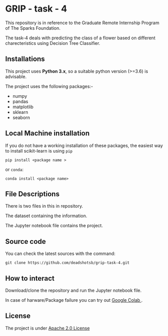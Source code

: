 # GRIP - task - 4 #

This repository is in reference to the Graduate Remote Internship Program of The Sparks Foundation.

The task-4 deals with predicting the class of a flower based on different charecteristics using Decision Tree Classifier.

## Installations ## 

This project uses **Python 3.x**, so a suitable python version (>=3.6) is advisable.

The project uses the following packages:- 
<ul>
  <li> numpy </li>
  <li> pandas </li>
  <li> matplotlib </li>
  <li> sklearn </li>
  <li> seaborn </li>
</ul>

## Local Machine installation ##
If you do not have a working installation of these packages, the easiest way to install scikit-learn is using `pip`

`pip install <package name >`

or `conda`:

`conda install <package name>`


##  File Descriptions ##

There is two files in this in repository.

The dataset containing the information.

The Jupyter notebook file contains the project.

## Source code ## 

You can check the latest sources with the command:

`git clone https://github.com/deadshotsb/grip-task-4.git`

## How to interact ##

Download/clone the repository and run the Jupyter notebook file.

In case of harware/Package failure you can try out <a href= "colab.research.google.com"> Google Colab </a>.


## License ##

The project is under <a href="http://www.apache.org/licenses/LICENSE-2.0" > Apache 2.0 License </a> 
